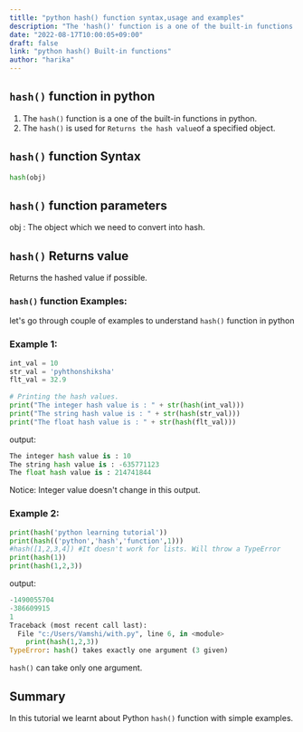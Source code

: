 ```yaml
---
titlle: "python hash() function syntax,usage and examples"
description: "The 'hash()' function is a one of the built-in functions in python"
date: "2022-08-17T10:00:05+09:00"
draft: false
link: "python hash() Built-in functions"
author: "harika"
---
```


## `hash()` function in python

1. The `hash()` function is a one of the built-in functions in python.
2. The `hash()` is used for `Returns the hash value`of a specified object.

## `hash()` function Syntax 

```python
hash(obj)
```
## `hash()` function parameters

obj : The object which we need to convert into hash.

## `hash()` Returns value

Returns the hashed value if possible. 

### `hash()` function Examples:

let's go through couple of examples to understand `hash()` function in python

### Example 1:

```python
int_val = 10
str_val = 'pyhthonshiksha'
flt_val = 32.9
 
# Printing the hash values.
print("The integer hash value is : " + str(hash(int_val)))
print("The string hash value is : " + str(hash(str_val)))
print("The float hash value is : " + str(hash(flt_val)))
```
output:

```python
The integer hash value is : 10
The string hash value is : -635771123
The float hash value is : 214741844
```
Notice:
Integer value doesn't change in this output.

### Example 2:

```python
print(hash('python learning tutorial'))
print(hash(('python','hash','function',1)))
#hash([1,2,3,4]) #It doesn't work for lists. Will throw a TypeError
print(hash(1))
print(hash(1,2,3))
```
output:

```python
-1490055704
-386609915
1
Traceback (most recent call last):
  File "c:/Users/Vamshi/with.py", line 6, in <module>
    print(hash(1,2,3))
TypeError: hash() takes exactly one argument (3 given)
```
`hash()` can take only one argument.


## Summary
In this tutorial we learnt about Python `hash()` function with simple examples.